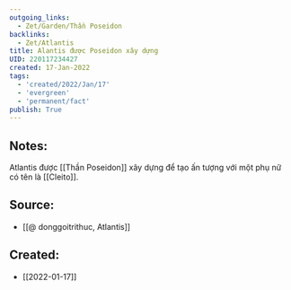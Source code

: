 ```yaml
---
outgoing_links:
  - Zet/Garden/Thần Poseidon
backlinks:
  - Zet/Atlantis
title: Alantis được Poseidon xây dựng
UID: 220117234427
created: 17-Jan-2022
tags:
  - 'created/2022/Jan/17'
  - 'evergreen'
  - 'permanent/fact'
publish: True
---
```

## Notes:
Atlantis được [[Thần Poseidon]] xây dựng để tạo ấn tượng với một phụ nữ có tên là [[Cleito]].

## Source:
- [[@ donggoitrithuc, Atlantis]]



## Created:
- [[2022-01-17]]
